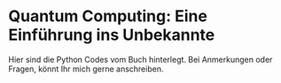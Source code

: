 # Quantum Computing: Eine Einführung ins Unbekannte
Hier sind die Python Codes vom Buch hinterlegt. Bei Anmerkungen oder Fragen, könnt Ihr mich gerne anschreiben.
